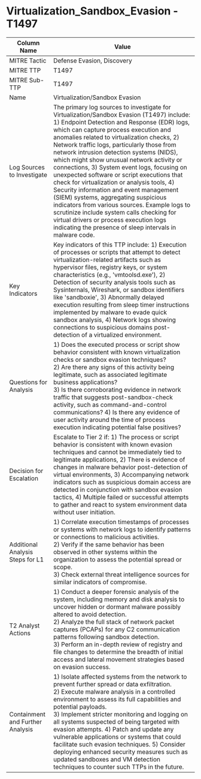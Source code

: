 # Virtualization_Sandbox_Evasion - T1497

| Column Name | Value |
|-------------|-------|
| MITRE Tactic | Defense Evasion, Discovery |
| MITRE TTP | T1497 |
| MITRE Sub-TTP | T1497 |
| Name | Virtualization/Sandbox Evasion |
| Log Sources to Investigate | The primary log sources to investigate for Virtualization/Sandbox Evasion (T1497) include: 1) Endpoint Detection and Response (EDR) logs, which can capture process execution and anomalies related to virtualization checks, 2) Network traffic logs, particularly those from network intrusion detection systems (NIDS), which might show unusual network activity or connections, 3) System event logs, focusing on unexpected software or script executions that check for virtualization or analysis tools, 4) Security information and event management (SIEM) systems, aggregating suspicious indicators from various sources. Example logs to scrutinize include system calls checking for virtual drivers or process execution logs indicating the presence of sleep intervals in malware code. |
| Key Indicators | Key indicators of this TTP include: 1) Execution of processes or scripts that attempt to detect virtualization-related artifacts such as hypervisor files, registry keys, or system characteristics (e.g., 'vmtoolsd.exe'), 2) Detection of security analysis tools such as Sysinternals, Wireshark, or sandbox identifiers like 'sandboxie', 3) Abnormally delayed execution resulting from sleep timer instructions implemented by malware to evade quick sandbox analysis, 4) Network logs showing connections to suspicious domains post-detection of a virtualized environment. |
| Questions for Analysis | 1) Does the executed process or script show behavior consistent with known virtualization checks or sandbox evasion techniques?<br>2) Are there any signs of this activity being legitimate, such as associated legitimate business applications?<br>3) Is there corroborating evidence in network traffic that suggests post-sandbox-check activity, such as command-and-control communications? 4) Is there any evidence of user activity around the time of process execution indicating potential false positives? |
| Decision for Escalation | Escalate to Tier 2 if: 1) The process or script behavior is consistent with known evasion techniques and cannot be immediately tied to legitimate applications, 2) There is evidence of changes in malware behavior post-detection of virtual environments, 3) Accompanying network indicators such as suspicious domain access are detected in conjunction with sandbox evasion tactics, 4) Multiple failed or successful attempts to gather and react to system environment data without user initiation. |
| Additional Analysis Steps for L1 | 1) Correlate execution timestamps of processes or systems with network logs to identify patterns or connections to malicious activities.<br>2) Verify if the same behavior has been observed in other systems within the organization to assess the potential spread or scope.<br>3) Check external threat intelligence sources for similar indicators of compromise. |
| T2 Analyst Actions | 1) Conduct a deeper forensic analysis of the system, including memory and disk analysis to uncover hidden or dormant malware possibly altered to avoid detection.<br>2) Analyze the full stack of network packet captures (PCAPs) for any C2 communication patterns following sandbox detection.<br>3) Perform an in-depth review of registry and file changes to determine the breadth of initial access and lateral movement strategies based on evasion success. |
| Containment and Further Analysis | 1) Isolate affected systems from the network to prevent further spread or data exfiltration.<br>2) Execute malware analysis in a controlled environment to assess its full capabilities and potential payloads.<br>3) Implement stricter monitoring and logging on all systems suspected of being targeted with evasion attempts. 4) Patch and update any vulnerable applications or systems that could facilitate such evasion techniques. 5) Consider deploying enhanced security measures such as updated sandboxes and VM detection techniques to counter such TTPs in the future. |

